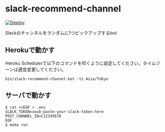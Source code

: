 # slack-recommend-channel

[![Deploy](https://www.herokucdn.com/deploy/button.svg)](https://heroku.com/deploy)

Slackのチャンネルをランダムに1つピックアップするbot

## Herokuで動かす

Heroku Schedulerで以下のコマンドを叩くように設定してください。タイムゾーンは適宜変更してください。

```
bin/slack-recommend-channel-bot -tz Asia/Tokyo
```

## サーバで動かす

```
$ cat <<EOF > .env
SLACK_TOKEN=xoxb-paste-your-slack-token-here
POST_CHANNEL_ID=C12345678
EOF
$ make run
```

